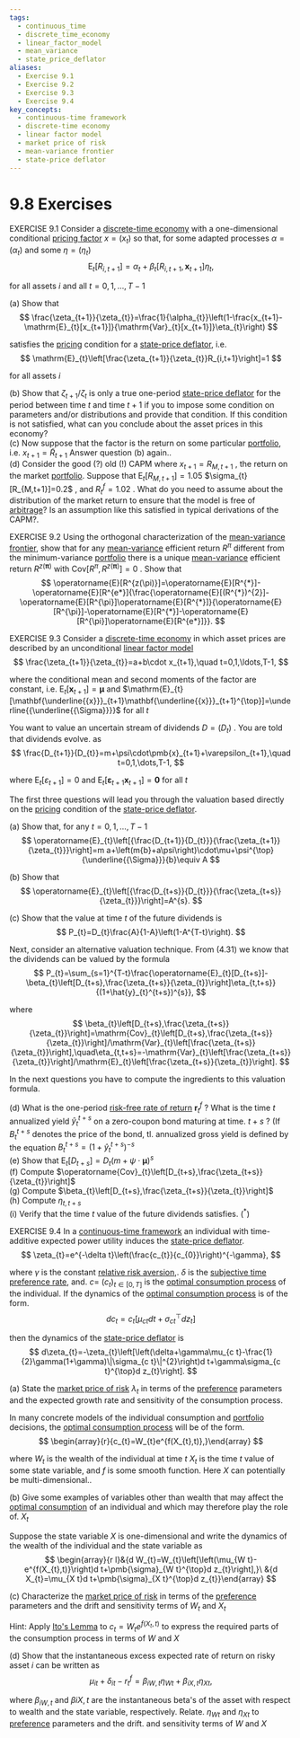 ```yaml
---
tags:
  - continuous_time
  - discrete_time_economy
  - linear_factor_model
  - mean_variance
  - state_price_deflator
aliases:
  - Exercise 9.1
  - Exercise 9.2
  - Exercise 9.3
  - Exercise 9.4
key_concepts:
  - continuous-time framework
  - discrete-time economy
  - linear factor model
  - market price of risk
  - mean-variance frontier
  - state-price deflator
---
```


# 9.8 Exercises  

EXERCISE 9.1 Consider a [discrete-time economy](.md) with a one-dimensional conditional [pricing factor](Pricing%20Factors%20in%20a%20One-Period%20Framework.md) $x=\left(x_{t}\right)$ so that, for some adapted processes $\alpha=\left(\alpha_{t}\right)$ and some $\eta=\left(\eta_{t}\right)$  
$$
\mathrm{E}_{t}[R_{i,t+1}]=\alpha_{t}+\beta_{t}[R_{i,t+1},\boldsymbol{x}_{t+1}]\eta_{t},
$$  

for all assets $i$ and all $t=0,1,\ldots,T-1$  

(a) Show that  
$$
\frac{\zeta_{t+1}}{\zeta_{t}}=\frac{1}{\alpha_{t}}\left(1-\frac{x_{t+1}-\mathrm{E}_{t}[x_{t+1}]}{\mathrm{Var}_{t}[x_{t+1}]}\eta_{t}\right)
$$  

satisfies the [pricing](../../Fixed%20Income%20Securities%20Tools%20for%20Today's%20Markets/Chapter%207/Arbitrage%20Pricing%20of%20Derivatives.md) condition for a [state-price deflator](.md), i.e.  
$$
\mathrm{E}_{t}\left[\frac{\zeta_{t+1}}{\zeta_{t}}R_{i,t+1}\right]=1
$$  

for all assets $i$  

(b) Show that $\zeta_{t+1}/\zeta_{t}$ is only a true one-period [state-price deflator](.md) for the period between time $t$ and time $t+1$ if you to impose some condition on parameters and/or distributions and provide that condition. If this condition is not satisfied, what can you conclude about the asset prices in this economy?   
(c) Now suppose that the factor is the return on some particular [portfolio](../../../Advanced%20Investments/An%20Asset%20Allocation%20Primer.md), i.e. $x_{t+1}=\tilde{R}_{t+1}$ Answer question (b) again..   
(d) Consider the good (?) old (!) CAPM where $x_{t+1}=R_{M,t+1}$ , the return on the market [portfolio](../../../Advanced%20Investments/An%20Asset%20Allocation%20Primer.md). Suppose that $\mathrm{E}_{t}[R_{M,t+1}]=1.05$ $\sigma_{t}[R_{M,t+1}]=0.2\$ , and $R_{t}^{f}=1.02$ . What do you need to assume about the distribution of the market return to ensure that the model is free of [arbitrage](../../Fixed%20Income%20Securities%20Tools%20for%20Today's%20Markets/Chapter%207/Arbitrage%20Pricing%20of%20Derivatives.md)? Is an assumption like this satisfied in typical derivations of the CAPM?.  

EXERCISE 9.2 Using the orthogonal characterization of the [mean-variance frontier](.md), show that for any [mean-variance](.md) efficient return $R^{\pi}$ different from the minimum-variance [portfolio](../../../Advanced%20Investments/An%20Asset%20Allocation%20Primer.md) there is a unique [mean-variance](.md) efficient return $R^{z(\pmb{\pi})}$ with $\mathrm{Cov}[R^{\pi},R^{z(\pmb{\pi})}]=0$ . Show that  
$$
\operatorname{E}[R^{z(\pi)}]=\operatorname{E}[R^{*}]-\operatorname{E}[R^{e*}]{\frac{\operatorname{E}[(R^{*})^{2}]-\operatorname{E}[R^{\pi}]\operatorname{E}[R^{*}]}{\operatorname{E}[R^{\pi}]-\operatorname{E}[R^{*}]-\operatorname{E}[R^{\pi}]\operatorname{E}[R^{e*}]}}.
$$  

EXERCISE 9.3 Consider a [discrete-time economy](.md) in which asset prices are described by an unconditional [linear factor model](.md)  
$$
\frac{\zeta_{t+1}}{\zeta_{t}}=a+b\cdot x_{t+1},\quad t=0,1,\ldots,T-1,
$$  

where the conditional mean and second moments of the factor are constant, i.e. $\operatorname{E}_{t}[\pmb{x}_{t+1}]=\pmb{\mu}$ and $\mathrm{E}_{t}[\mathbf{\underline{{x}}}_{t+1}\mathbf{\underline{{x}}}_{t+1}^{\top}]=\underline{{\underline{{\Sigma}}}}$ for all $t$  

You want to value an uncertain stream of dividends $D=\left(D_{t}\right)$ . You are told that dividends evolve. as  
$$
\frac{D_{t+1}}{D_{t}}=m+\psi\cdot\pmb{x}_{t+1}+\varepsilon_{t+1},\quad t=0,1,\dots,T-1,
$$  

where $\mathrm{E}_{t}[\varepsilon_{t+1}]=0$ and $\mathrm{E}_{t}[\boldsymbol{\varepsilon}_{t+1}\boldsymbol{x}_{t+1}]=\mathbf{0}$ for all $t$  

The first three questions will lead you through the valuation based directly on the [pricing](../../Fixed%20Income%20Securities%20Tools%20for%20Today's%20Markets/Chapter%207/Arbitrage%20Pricing%20of%20Derivatives.md) condition of the [state-price deflator](.md).  

(a) Show that, for any $t=0,1,\ldots,T-1$  
$$
\operatorname{E}_{t}\left[{\frac{D_{t+1}}{D_{t}}}{\frac{\zeta_{t+1}}{\zeta_{t}}}\right]=m a+\left(m{b}+a\psi\right)\cdot\mu+\psi^{\top}{\underline{{\Sigma}}}{b}\equiv A
$$  

(b) Show that  
$$
\operatorname{E}_{t}\left[{\frac{D_{t+s}}{D_{t}}}{\frac{\zeta_{t+s}}{\zeta_{t}}}\right]=A^{s}.
$$  

(c) Show that the value at time $t$ of the future dividends is  
$$
P_{t}=D_{t}\frac{A}{1-A}\left(1-A^{T-t}\right).
$$  

Next, consider an alternative valuation technique. From (4.31) we know that the dividends can be valued by the formula  
$$
P_{t}=\sum_{s=1}^{T-t}\frac{\operatorname{E}_{t}[D_{t+s}]-\beta_{t}\left[D_{t+s},\frac{\zeta_{t+s}}{\zeta_{t}}\right]\eta_{t,t+s}}{(1+\hat{y}_{t}^{t+s})^{s}},
$$  

where  
$$
\beta_{t}\left[D_{t+s},\frac{\zeta_{t+s}}{\zeta_{t}}\right]=\mathrm{Cov}_{t}\left[D_{t+s},\frac{\zeta_{t+s}}{\zeta_{t}}\right]/\mathrm{Var}_{t}\left[\frac{\zeta_{t+s}}{\zeta_{t}}\right],\quad\eta_{t,t+s}=-\mathrm{Var}_{t}\left[\frac{\zeta_{t+s}}{\zeta_{t}}\right]/\mathrm{E}_{t}\left[\frac{\zeta_{t+s}}{\zeta_{t}}\right].
$$  

In the next questions you have to compute the ingredients to this valuation formula.  

(d) What is the one-period [risk-free rate of return](../../../Financial%20Instruments/Financial%20Instruments.md) $\boldsymbol{r}_{t}^{f}$ ? What is the time $t$ annualized yield $\hat{y}_{t}^{t+s}$ on a zero-coupon bond maturing at time. $t+s$ ? (If $B_{t}^{t+s}$ denotes the price of the bond, tl. annualized gross yield is defined by the equation $B_{t}^{t+s}=(1+\hat{y}_{t}^{t+s})^{-s}$   
(e) Show that $\mathrm{E}_{t}[D_{t+s}]=D_{t}\left(m+\psi\cdot\pmb{\mu}\right)^{s}$   
(f) Compute $\operatorname{Cov}_{t}\left[D_{t+s},\frac{\zeta_{t+s}}{\zeta_{t}}\right]$   
(g) Compute $\beta_{t}\left[D_{t+s},\frac{\zeta_{t+s}}{\zeta_{t}}\right]$   
(h) Compute $\eta_{t,t+s}$   
(i) Verify that the time $t$ value of the future dividends satisfies. $(^{*})$  

EXERCISE 9.4 In a [continuous-time framework](.md) an individual with time-additive expected power utility induces the [state-price deflator](.md).  
$$
\zeta_{t}=e^{-\delta t}\left(\frac{c_{t}}{c_{0}}\right)^{-\gamma},
$$  

where $\gamma$ is the constant [relative risk aversion](../Chapter%208%20-%20Consumption-Based%20Asset%20Pricing/CCAPM%20with%20Alternative%20Preferences.md),. $\delta$ is the [subjective time preference rate](../Chapter%205%20-%20Modeling%20the%20Preferences%20of%20Individuals/Preferences%20for%20Multi-Date%20Consumption%20Plans.md), and. $c=$ $(c_{t})_{t\in[0,T]}$ is the [optimal consumption process](../Chapter%206%20-%20Individual%20optimality/The%20Continuous-Time%20Framework.md) of the individual. If the dynamics of the [optimal consumption process](../Chapter%206%20-%20Individual%20optimality/The%20Continuous-Time%20Framework.md) is of the form.  
$$
d c_{t}=c_{t}\left[\mu_{c t}d t+\sigma_{c t}^{\top}d z_{t}\right]
$$  

then the dynamics of the [state-price deflator](.md) is  
$$
d\zeta_{t}=-\zeta_{t}\left[\left(\delta+\gamma\mu_{c t}-\frac{1}{2}\gamma(1+\gamma)\|\sigma_{c t}\|^{2}\right)d t+\gamma\sigma_{c t}^{\top}d z_{t}\right].
$$  

(a) State the [market price of risk](.md) $\lambda_{t}$ in terms of the [preference](../Chapter%205%20-%20Modeling%20the%20Preferences%20of%20Individuals/Utility%20Indices.md) parameters and the expected growth rate and sensitivity of the consumption process.  

In many concrete models of the individual consumption and [portfolio](../../../Advanced%20Investments/An%20Asset%20Allocation%20Primer.md) decisions, the [optimal consumption process](../Chapter%206%20-%20Individual%20optimality/The%20Continuous-Time%20Framework.md) will be of the form.  
$$
\begin{array}{r}{c_{t}=W_{t}e^{f(X_{t},t)},}\end{array}
$$  

where $W_{t}$ is the wealth of the individual at time $t$ $X_{t}$ is the time $t$ value of some state variable, and $f$ is some smooth function. Here $X$ can potentially be multi-dimensional..  

(b) Give some examples of variables other than wealth that may affect the [optimal consumption](../Chapter%206%20-%20Individual%20optimality/Dynamic%20Programming.md) of an individual and which may therefore play the role of. $X_{t}$  

Suppose the state variable $X$ is one-dimensional and write the dynamics of the wealth of the individual and the state variable as  
$$
\begin{array}{r l}&{d W_{t}=W_{t}\left[\left(\mu_{W t}-e^{f(X_{t},t)}\right)d t+\pmb{\sigma}_{W t}^{\top}d z_{t}\right],}\ &{d X_{t}=\mu_{X t}d t+\pmb{\sigma}_{X t}^{\top}d z_{t}}\end{array}
$$  

(c) Characterize the [market price of risk](.md) in terms of the [preference](../Chapter%205%20-%20Modeling%20the%20Preferences%20of%20Individuals/Utility%20Indices.md) parameters and the drift and sensitivity terms of $W_{t}$ and $X_{t}$  

Hint: Apply [Ito's Lemma](../../../Financial%20Engineering/Determining%20the%20Stochastic%20Process%20for%20a%20Forward%20Contract%20from%20Ito’s%20Lemma.md) to $c_{t}=W_{t}e^{f(X_{t},t)}$ to express the required parts of the consumption process in terms of $W$ and $X$  

(d) Show that the instantaneous excess expected rate of return on risky asset $i$ can be written as  
$$
\mu_{i t}+\delta_{i t}-r_{t}^{f}=\beta_{i W,t}\eta_{W t}+\beta_{i X,t}\eta_{X t},
$$  

where $\beta_{i W,t}$ and $\beta i X,t$ are the instantaneous beta's of the asset with respect to wealth and the state variable, respectively. Relate. $\eta_{W t}$ and $\eta_{X t}$ to [preference](../Chapter%205%20-%20Modeling%20the%20Preferences%20of%20Individuals/Utility%20Indices.md) parameters and the drift. and sensitivity terms of $W$ and $X$  